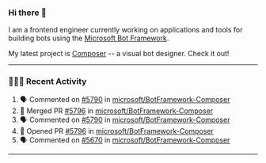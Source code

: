 ### Hi there 👋

I am a frontend engineer currently working on applications and tools for building bots using the [Microsoft Bot Framework](https://dev.botframework.com/).

My latest project is [Composer](https://github.com/microsoft/BotFramework-Composer) -- a visual bot designer. Check it out!

---

### 👨🏻‍💻 Recent Activity

<!--START_SECTION:activity-->
1. 🗣 Commented on [#5790](https://github.com/microsoft/BotFramework-Composer/issues/5790) in [microsoft/BotFramework-Composer](https://github.com/microsoft/BotFramework-Composer)
2. 🎉 Merged PR [#5796](https://github.com/microsoft/BotFramework-Composer/pull/5796) in [microsoft/BotFramework-Composer](https://github.com/microsoft/BotFramework-Composer)
3. 🗣 Commented on [#5790](https://github.com/microsoft/BotFramework-Composer/issues/5790) in [microsoft/BotFramework-Composer](https://github.com/microsoft/BotFramework-Composer)
4. 💪 Opened PR [#5796](https://github.com/microsoft/BotFramework-Composer/pull/5796) in [microsoft/BotFramework-Composer](https://github.com/microsoft/BotFramework-Composer)
5. 🗣 Commented on [#5670](https://github.com/microsoft/BotFramework-Composer/issues/5670) in [microsoft/BotFramework-Composer](https://github.com/microsoft/BotFramework-Composer)
<!--END_SECTION:activity-->

---

<!--
**a-b-r-o-w-n/a-b-r-o-w-n** is a ✨ _special_ ✨ repository because its `README.md` (this file) appears on your GitHub profile.

Here are some ideas to get you started:

- 🔭 I’m currently working on ...
- 🌱 I’m currently learning ...
- 👯 I’m looking to collaborate on ...
- 🤔 I’m looking for help with ...
- 💬 Ask me about ...
- 📫 How to reach me: ...
- 😄 Pronouns: ...
- ⚡ Fun fact: ...
-->
